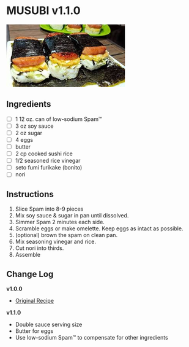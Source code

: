# MUSUBI  v1.1.0

![Recipe Photo](musubi.jpeg)

## Ingredients

- [ ] 1 12 oz. can of low-sodium Spam™
- [ ] 3 oz soy sauce
- [ ] 2 oz sugar
- [ ] 4 eggs
- [ ] butter
- [ ] 2 cp cooked sushi rice
- [ ] 1/2 seasoned rice vinegar
- [ ] seto fumi furikake (bonito)
- [ ] nori

## Instructions

1. Slice Spam into 8-9 pieces
1. Mix soy sauce & sugar in pan until dissolved.
1. Simmer Spam 2 minutes each side.
1. Scramble eggs or make omelette. Keep eggs as intact as possible.
1. (optional) brown the spam on clean pan.
1. Mix seasoning vinegar and rice.
1. Cut nori into thirds.
1. Assemble


## Change Log

**v1.0.0**

- [Original Recipe](https://www.jeanelleats.com/post/best-spam-musubi-recipe-how-to-make-homemade-hawaiian-spam-musubi-with-musubi-mold)

**v1.1.0**

- Double sauce serving size
- Butter for eggs
- Use low-sodium Spam™ to compensate for other ingredients
